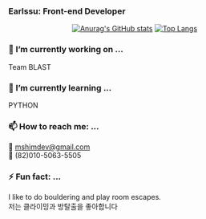 ### Earlssu: Front-end Developer

<div align="center">

[![Anurag's GitHub stats](https://github-readme-stats.vercel.app/api?username=Earlssu)](https://github.com/anuraghazra/github-readme-stats)
[![Top Langs](https://github-readme-stats.vercel.app/api/top-langs/?username=Earlssu)](https://github.com/anuraghazra/github-readme-stats)

</div>

### 🔭 I’m currently working on ...
Team BLAST

### 🌱 I’m currently learning ...
PYTHON

### 📫 How to reach me: ...
📧 mshimdev@gmail.com <br/>
📱 (82)010-5063-5505

### ⚡ Fun fact: ...
I like to do bouldering and play room escapes. <br/>
저는 클라이밍과 방탈출을 좋아합니다

<!--
**Earlssu/Earlssu** is a ✨ _special_ ✨ repository because its `README.md` (this file) appears on your GitHub profile.

Here are some ideas to get you started:

- 🔭 I’m currently working on ...
- 🌱 I’m currently learning ...
- 👯 I’m looking to collaborate on ...
- 🤔 I’m looking for help with ...
- 💬 Ask me about ...
- 📫 How to reach me: ...
- 😄 Pronouns: ...
- ⚡ Fun fact: ...
-->
